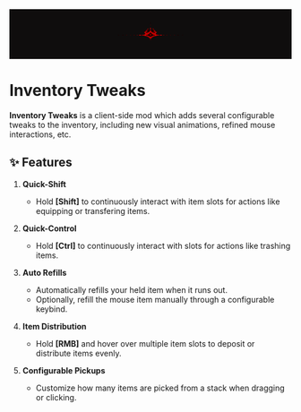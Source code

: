 <img src="https://github.com/nakas-warehouse/.github/blob/main/img/banner.png" align="center"/>

# Inventory Tweaks

**Inventory Tweaks** is a client-side mod which adds several configurable tweaks to the inventory, including new visual animations, refined mouse interactions, etc.

## ✨ Features

1. **Quick-Shift**
   - Hold **[Shift]** to continuously interact with item slots for actions like equipping or transfering items.

2. **Quick-Control**
   - Hold **[Ctrl]** to continuously interact with slots for actions like trashing items.

3. **Auto Refills**
   - Automatically refills your held item when it runs out.
   - Optionally, refill the mouse item manually through a configurable keybind.

4. **Item Distribution**
   - Hold **[RMB]** and hover over multiple item slots to deposit or distribute items evenly.

5. **Configurable Pickups**
   - Customize how many items are picked from a stack when dragging or clicking.
